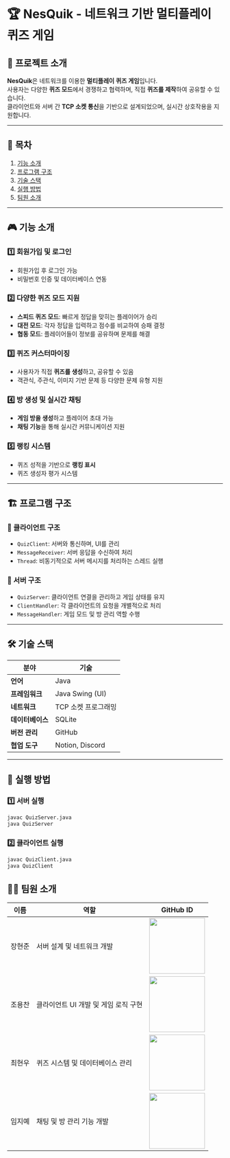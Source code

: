 # 🏆 NesQuik - 네트워크 기반 멀티플레이 퀴즈 게임

## 📌 프로젝트 소개
**NesQuik**은 네트워크를 이용한 **멀티플레이 퀴즈 게임**입니다.  
사용자는 다양한 **퀴즈 모드**에서 경쟁하고 협력하며, 직접 **퀴즈를 제작**하여 공유할 수 있습니다.  
클라이언트와 서버 간 **TCP 소켓 통신**을 기반으로 설계되었으며, 실시간 상호작용을 지원합니다.

---

## 📜 목차
1. [기능 소개](#-기능-소개)
2. [프로그램 구조](#-프로그램-구조)
3. [기술 스택](#-기술-스택)
4. [실행 방법](#-실행-방법)
5. [팀원 소개](#-팀원-소개)

---

## 🎮 기능 소개
### 1️⃣ 회원가입 및 로그인
- 회원가입 후 로그인 가능
- 비밀번호 인증 및 데이터베이스 연동

### 2️⃣ 다양한 퀴즈 모드 지원
- **스피드 퀴즈 모드**: 빠르게 정답을 맞히는 플레이어가 승리
- **대전 모드**: 각자 정답을 입력하고 점수를 비교하여 승패 결정
- **협동 모드**: 플레이어들이 정보를 공유하며 문제를 해결

### 3️⃣ 퀴즈 커스터마이징
- 사용자가 직접 **퀴즈를 생성**하고, 공유할 수 있음
- 객관식, 주관식, 이미지 기반 문제 등 다양한 문제 유형 지원

### 4️⃣ 방 생성 및 실시간 채팅
- **게임 방을 생성**하고 플레이어 초대 가능
- **채팅 기능**을 통해 실시간 커뮤니케이션 지원

### 5️⃣ 랭킹 시스템
- 퀴즈 성적을 기반으로 **랭킹 표시**
- 퀴즈 생성자 평가 시스템

---

## 🏗 프로그램 구조

### 🔹 클라이언트 구조
- `QuizClient`: 서버와 통신하며, UI를 관리
- `MessageReceiver`: 서버 응답을 수신하여 처리
- `Thread`: 비동기적으로 서버 메시지를 처리하는 스레드 실행

### 🔹 서버 구조
- `QuizServer`: 클라이언트 연결을 관리하고 게임 상태를 유지
- `ClientHandler`: 각 클라이언트의 요청을 개별적으로 처리
- `MessageHandler`: 게임 모드 및 방 관리 역할 수행

---

## 🛠 기술 스택

| 분야 | 기술 |
|------|------|
| **언어** | Java |
| **프레임워크** | Java Swing (UI) |
| **네트워크** | TCP 소켓 프로그래밍 |
| **데이터베이스** | SQLite |
| **버전 관리** | GitHub |
| **협업 도구** | Notion, Discord |

---

## 🚀 실행 방법
### 1️⃣ 서버 실행
```sh
javac QuizServer.java
java QuizServer
```

### 2️⃣ 클라이언트 실행
```sh
javac QuizClient.java
java QuizClient
```

## 👨‍💻 팀원 소개

| 이름 | 역할 | GitHub ID |
|------|------|-----------|
| 장현준 | 서버 설계 및 네트워크 개발 | [<img src="https://avatars.githubusercontent.com/buzz0331" width="130" height="130">](https://github.com/buzz0331) |
| 조용찬 | 클라이언트 UI 개발 및 게임 로직 구현 | [<img src="https://avatars.githubusercontent.com/YongChanCho" width="130" height="130">](https://github.com/YongChanCho) |
| 최현우 | 퀴즈 시스템 및 데이터베이스 관리 | [<img src="https://avatars.githubusercontent.com/wohyunchoi" width="130" height="130">](https://github.com/wohyunchoi) |
| 임지예 | 채팅 및 방 관리 기능 개발 | [<img src="https://avatars.githubusercontent.com/ljyljy020202" width="130" height="130">](https://github.com/ljyljy020202) |
